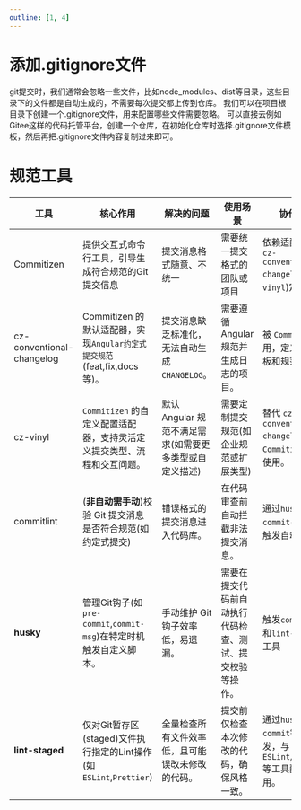 ```yaml
---
outline: [1, 4]
---
```


# 添加.gitignore文件

git提交时，我们通常会忽略一些文件，比如node_modules、dist等目录，这些目录下的文件都是自动生成的，不需要每次提交都上传到仓库。
我们可以在项目根目录下创建一个.gitignore文件，用来配置哪些文件需要忽略。
可以直接去例如Gitee这样的代码托管平台，创建一个仓库，在初始化仓库时选择.gitignore文件模板，然后再把.gitignore文件内容复制过来即可。

# 规范工具

| 工具                      | 核心作用                                                                | 解决的问题                                              | 使用场景                                                 | 协作关系                                                               |
| ------------------------- | ----------------------------------------------------------------------- | ------------------------------------------------------- | -------------------------------------------------------- | ---------------------------------------------------------------------- |
| Commitizen                | 提供交互式命令行工具，引导生成符合规范的Git提交信息                     | 提交消息格式随意、不统一                                | 需要统一提交格式的团队或项目                             | 依赖适配器(如`cz-conventional-changelog`、`cz-vinyl`)定义规范          |
| cz-conventional-changelog | Commitizen 的默认适配器，实现`Angular约定式提交规范`(feat,fix,docs等)。 | 提交消息缺乏标准化，无法自动生成`CHANGELOG`。           | 需要遵循Angular规范并生成日志的项目。                    | 被 `Commitizen` 调用，定义提交模板和规范。                             |
| cz-vinyl                  | `Commitizen` 的自定义配置适配器，支持灵活定义提交类型、流程和交互问题。 | 默认 Angular 规范不满足需求(如需要更多类型或自定义描述) | 需要定制提交规范(如企业规范或扩展类型)                   | 替代 `cz-conventional-changelog`，与`Commitizen`配合使用。             |
| commitlint                | (**非自动需手动**)校验 Git 提交消息是否符合规范(如约定式提交)           | 错误格式的提交消息进入代码库。                          | 在代码审查前自动拦截非法提交消息。                       | 通过`husky`的`commit-msg`钩子触发自动校验。                            |
| **husky**                 | 管理Git钩子(如`pre-commit`,`commit-msg`)在特定时机触发自定义脚本。      | 手动维护 Git 钩子效率低，易遗漏。                       | 需要在提交代码前自动执行代码检查、测试、提交校验等操作。 | 触发`commitlint`和`lint-staged`等工具                                  |
| **lint-staged**           | 仅对Git暂存区(staged)文件执行指定的Lint操作(如`ESLint`,`Prettier`)      | 全量检查所有文件效率低，且可能误改未修改的代码。        | 提交前仅检查本次修改的代码，确保风格一致。               | 通过`husky`的`pre-commit`钩子触发，与`ESLint/Prettier`等工具配合使用。 |
